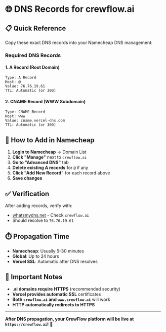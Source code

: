 # 🌐 DNS Records for crewflow.ai

## 📋 Quick Reference

Copy these exact DNS records into your Namecheap DNS management:

### Required DNS Records

#### 1. A Record (Root Domain)
```
Type: A Record
Host: @
Value: 76.76.19.61
TTL: Automatic (or 300)
```

#### 2. CNAME Record (WWW Subdomain)
```
Type: CNAME Record
Host: www
Value: cname.vercel-dns.com
TTL: Automatic (or 300)
```

## 🔧 How to Add in Namecheap

1. **Login to Namecheap** → Domain List
2. **Click "Manage"** next to `crewflow.ai`
3. **Go to "Advanced DNS"** tab
4. **Delete existing A records** for `@` if any
5. **Click "Add New Record"** for each record above
6. **Save changes**

## ✅ Verification

After adding records, verify with:
- [whatsmydns.net](https://whatsmydns.net) - Check `crewflow.ai`
- Should resolve to `76.76.19.61`

## ⏱️ Propagation Time

- **Namecheap**: Usually 5-30 minutes
- **Global**: Up to 24 hours
- **Vercel SSL**: Automatic after DNS resolves

## 🚨 Important Notes

- **.ai domains require HTTPS** (recommended security)
- **Vercel provides automatic SSL** certificates
- **Both `crewflow.ai` and `www.crewflow.ai`** will work
- **HTTP automatically redirects to HTTPS**

---

**After DNS propagation, your CrewFlow platform will be live at `https://crewflow.ai`!** 🚢
